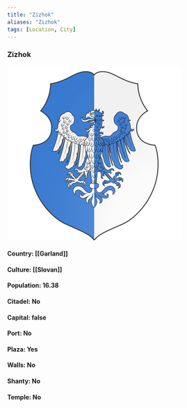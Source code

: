 ```yaml
---
title: "Zizhok"
aliases: "Zizhok"
tags: [Location, City]
---
```

### Zizhok
![](attachment/301d635c8c65881a1e34248a15d579c6.svg)

#### Country: [[Garland]]

#### Culture: [[Slovan]]

#### Population: 16.38

#### Citadel: No

#### Capital: false

#### Port: No

#### Plaza: Yes

#### Walls: No

#### Shanty: No

#### Temple: No

